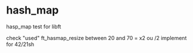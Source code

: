 # hash_map
hasp_map test for libft

check "used"
ft_hasmap_resize between 20 and 70 = x2 ou /2
implement for 42/21sh
